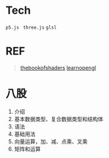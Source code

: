 
# Tech 

`p5.js `  `three.js` `glsl`

# REF

>  [thebookofshaders](https://thebookofshaders.com/00/?lan=ch)
> [learnopengl](https://learnopengl-cn.github.io/01%20Getting%20started/05%20Shaders/)

# 八股

1. 介绍
2. 基本数据类型、复合数据类型和结构体
3. 语法
4. 基础用法
5. 向量运算，加、减、点乘、叉乘
6. 矩阵和运算


